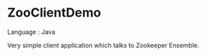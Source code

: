 # ZooClientDemo

Language : Java

Very simple client application which talks to Zookeeper Ensemble.
